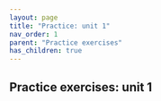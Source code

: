 ```yaml
---
layout: page
title: "Practice: unit 1"
nav_order: 1
parent: "Practice exercises"
has_children: true
---
```



## Practice exercises: unit 1